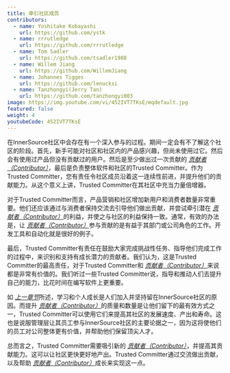 ```yaml
---
title: 牵引社区成员
contributors:
  - name: Yoshitake Kobayashi
    url: https://github.com/ystk
  - name: rrrutledge
    url: https://github.com/rrrutledge
  - name: Tom Sadler
    url: https://github.com/tsadler1988
  - name: Willem Jiang
    url: https://github.com/WillemJiang
  - name: Johannes Tigges
    url: https://github.com/lenucksi
  - name: Tanzhongyi(Jerry Tan)
    url: https://github.com/tanzhongyi003
image: https://img.youtube.com/vi/452IVT7TKsE/mqdefault.jpg
featured: false
weight: 4
youtubeCode: 452IVT7TKsE
---
```

<div class="paragraph">
<p>在InnerSource社区中会存在有一个深入参与的过程。期间一定会有不了解这个社区的阶段。首先，新手可能对社区和社区内的产品感兴趣，但尚未使用过它。然后会有使用过产品但没有贡献过的用户。然后是至少做出过一次贡献的 <a href="https://innersourcecommons.org/zh/learn/learning-path/contributor"><em>贡献者（Contributor）</em></a>，最后是负责整体软件和社区的Trusted Committer。作为Trusted Committer，您有责任令社区成员沿着这一连续性前进，并提升他们的贡献能力。从这个意义上讲，Trusted Committer在其社区中充当力量倍增器。</p>
</div>
<div class="paragraph">
<p>对于Trusted Committer而言，产品营销和社区增加新用户和消费者数量非常重要。他们还应该通过与消费者保持交流去引导他们做出贡献，并尝试牵引潜在 <a href="https://innersourcecommons.org/zh/learn/learning-path/contributor"><em>贡献者（Contributor）</em></a>的利益，并使之与社区的利益保持一致。通常，有效的办法是，让 <a href="https://innersourcecommons.org/zh/learn/learning-path/contributor"><em>贡献者（Contributor）</em></a>参与贡献的是有益于其部门或公司角色的工作。开发工具和自动化就是很好的例子。</p>
</div>
<div class="paragraph">
<p>最后，Trusted Committer有责任在鼓励大家完成挑战性任务、指导他们完成工作的过程中，来识别和支持有成长潜力的贡献者。我们认为，这是Trusted Committer的最高责任，对于Trusted Committer和 <a href="https://innersourcecommons.org/zh/learn/learning-path/contributor"><em>贡献者（Contributor）</em></a>来说都是非常有价值的。我们听过一些Trusted Committer说，指导和推动人们去提升自己的能力，比花时间在编写软件上更重要。</p>
</div>
<div class="paragraph">
<p>如 <a href="https://innersourcecommons.org/zh/learn/learning-path/trusted-committer/03/"><em>上一章节</em></a>所述，学习和个人成长是人们加入并坚持留在InnerSource社区的原因。而提升 <a href="https://innersourcecommons.org/zh/learn/learning-path/contributor"><em>贡献者（Contributor）</em></a>的质量和数量是让他们留下的最有效方式之一，Trusted Committer可以使用它们来提高其社区的发展速度、产出和寿命。这也是说服管理层让其员工参与InnerSource社区的主要论据之一，因为这将使他们的员工对公司整体更有价值，并帮助他们保留顶尖人才。</p>
</div>
<div class="paragraph">
<p>总而言之，Trusted Committer需要吸引新的 <a href="https://innersourcecommons.org/zh/learn/learning-path/contributor"><em>贡献者（Contributor）</em></a>，并提高其贡献能力。这可以让社区更快更好地产出。Trusted Committer通过交流做出贡献，以及帮助 <a href="https://innersourcecommons.org/zh/learn/learning-path/contributor"><em>贡献者（Contributor）</em></a>成长来实现这一点。</p>
</div>
<!--- This file autogenerated from https://github.com/InnerSourceCommons/InnerSourceLearningPath/blob/master/scripts -->